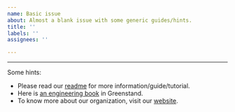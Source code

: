 ```yaml
---
name: Basic issue
about: Almost a blank issue with some generic guides/hints.
title: ''
labels: ''
assignees: ''

---
```


---

Some hints:

- Please read our [readme](https://github.com/Greenstand/treetracker-web-map-client#treetracker-web) for more information/guide/tutorial.
- Here is [an engineering book](https://greenstand.gitbook.io/engineering/) in Greenstand.
- To know more about our organization, visit our [website](https://greenstand.org).
